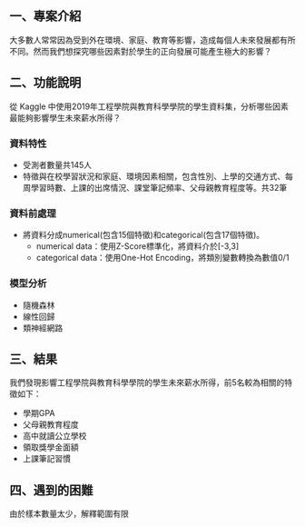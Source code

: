 ## 一、專案介紹
大多數人常常因為受到外在環境、家庭、教育等影響，造成每個人未來發展都有所不同。然而我們想探究哪些因素對於學生的正向發展可能產生極大的影響？
## 二、功能說明
從 Kaggle 中使用2019年工程學院與教育科學學院的學生資料集，分析哪些因素最能夠影響學生未來薪水所得？
### 資料特性
* 受測者數量共145人
* 特徵與在校學習狀況和家庭、環境因素相關，包含性別、上學的交通方式、每周學習時數、上課的出席情況、課堂筆記頻率、父母親教育程度等。共32筆
### 資料前處理
* 將資料分成numerical(包含15個特徵)和categorical(包含17個特徵)。
    * numerical data：使用Z-Score標準化，將資料介於[-3,3]
    * categorical data：使用One-Hot Encoding，將類別變數轉換為數值0/1
### 模型分析
* 隨機森林
* 線性回歸
* 類神經網路
## 三、結果
我們發現影響工程學院與教育科學學院的學生未來薪水所得，前5名較為相關的特徵如下：
* 學期GPA
* 父母親教育程度
* 高中就讀公立學校
* 領取獎學金面額
* 上課筆記習慣
## 四、遇到的困難
由於樣本數量太少，解釋範圍有限